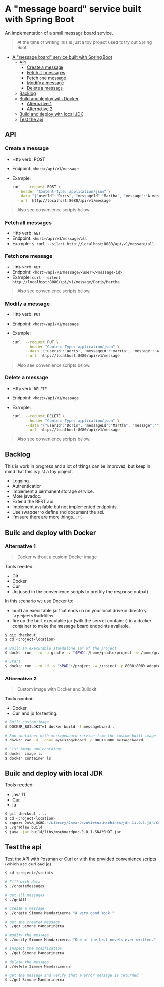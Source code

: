 

# A "message board" service built with Spring Boot

An implementation of a small message board service.

> At the time of writing this is just a toy project used to try out Spring Boot.  

- [A &quot;message board&quot; service built with Spring Boot](#a-quotmessage-boardquot-service-built-with-spring-boot)
  - [API](#api)
    - [Create a message](#create-a-message)
    - [Fetch all messages](#fetch-all-messages)
    - [Fetch one message](#fetch-one-message)
    - [Modify a message](#modify-a-message)
    - [Delete a message](#delete-a-message)
  - [Backlog](#backlog)
  - [Build and deploy with Docker](#build-and-deploy-with-docker)
    - [Alternative 1](#alternative-1)
    - [Alternative 2](#alternative-2)
  - [Build and deploy with local JDK](#build-and-deploy-with-local-jdk)
  - [Test the api](#test-the-api)


## API

### Create a message

- Http verb: POST
- Endpoint: `<host>/api/v1/message`
- Example:

    ```bash
    curl  --request POST \
      --header "Content-Type: application/json" \
      --data "{"userId":"Doris", "messageId":"Martha", "message":"A message about a book." }" \
      --url  http://localhost:8080/api/v1/message
    ```
> Also see convenience scripts below.

### Fetch all messages

- Http verb: `GET`
- Endpoint: `<host>/api/v1/message/all`
- Example: `$ curl --silent http://localhost:8080/api/v1/message/all`

### Fetch one message

- Http verb: `GET`
- Endpoint: `<host>/api/v1/message/<user>/<message-id>`
- Example: `curl --silent http://localhost:8080/api/v1/message/Doris/Martha`

> Also see convenience scripts below.

### Modify a message

- Http verb: `PUT`
- Endpoint: `<host>/api/v1/message`
- Example:

    ```bash
    curl  --request PUT \
          --header "Content-Type: application/json" \
          --data "{"userId":"Doris", "messageId":"Martha", "message":"A MODIFIED message about a book." }" \
          --url  http://localhost:8080/api/v1/message
    ```
> Also see convenience scripts below.

### Delete a message

- Http verb: `DELETE`
- Endpoint: `<host>/api/v1/message`
- Example:

    ```bash
    curl  --request DELETE \
          --header "Content-Type: application/json" \
          --data "{"userId":"Doris", "messageId":"Martha", "message":"" }" \
          --url  http://localhost:8080/api/v1/message
    ```
> Also see convenience scripts below.

## Backlog

This is work in progress and a lot of things can be improved, but keep in mind that this is just a toy project.

- Logging.
- Authentication
- Implement a permanent storage service. 
- More javadoc.
- Extend the REST api.
- Implement available but not implemented endpoints.
- Use swagger to define and document the [api](https://swagger.io).
- I'm sure there are more things... :-)

## Build and deploy with Docker

### Alternative 1

> Docker without a custom Docker image

Tools needed:
 
- Git 
- Docker
- Curl 
- Jq (used in the convenience scripts to prettify the response output) 

In this scenario we use Docker to:

- build an executable jar that ends up on your local drive in directory ´&lt;project&gt;/build/libs´
- fire up the built executable jar (with the servlet container) in a docker container to make the message board endpoints available. 
 
```bash
$ git checkout ....
$ cd <project-location>

# Build an executable standalone jar of the project 
$ docker run --rm -u gradle -v "$PWD":/home/gradle/project -w /home/gradle/project gradle:jdk11 gradle build

# Start
$ docker run --rm -d -v "$PWD":/project -w /project -p 8080:8080 adoptopenjdk/openjdk11:alpine-slim java -jar build/libs/msgboardpoc-0.0.1-SNAPSHOT.jar
```

### Alternative 2

> Custom image with Docker and Buildkit

Tools needed:

- Docker
- Curl and jq for testing.

```bash
# Build custom image
$ DOCKER_BUILDKIT=1 docker build -t messageboard .

# Run container with messageboard service from the custom built image
$ docker run -d --name mymessageboard -p 8080:8080 messageboard

# List image and contaienr
$ docker image ls
$ docker container ls
```

## Build and deploy with local JDK

Tools needed:
- java 11
- [Curl](https://curl.haxx.se)
- [jq](https://stedolan.github.io/jq/)

```bash
$ git checkout ....
$ cd <project-location>
$ export JAVA_HOME="/Library/Java/JavaVirtualMachines/jdk-11.0.5.jdk/Contents/Home/"
$ ./gradlew build
$ java -jar build/libs/msgboardpoc-0.0.1-SNAPSHOT.jar
```

## Test the api

Test the API with [Postman](https://www.getpostman.com) or [Curl](https://curl.haxx.se) 
or with the provided convenience scripts (which use curl and [jq](https://stedolan.github.io/jq/)).

```bash
$ cd <project>/scripts

# Fill with data
$ ./createMessages

# get all messages
$ ./getAll

# create a message
$ ./create Simone Mandarinerna "A very good book."

# get the created message
$ ./get Simone Mandarinerna

# modify the message
$ ./modify Simone Mandarinerna "One of the best novels ever written."

# inspect the modification
$ ./get Simone Mandarinerna

# delete the message
$ ./delete Simone Mandarinerna

# get the message and verify that a error message is returned
$ ./get Simone Mandarinerna
```